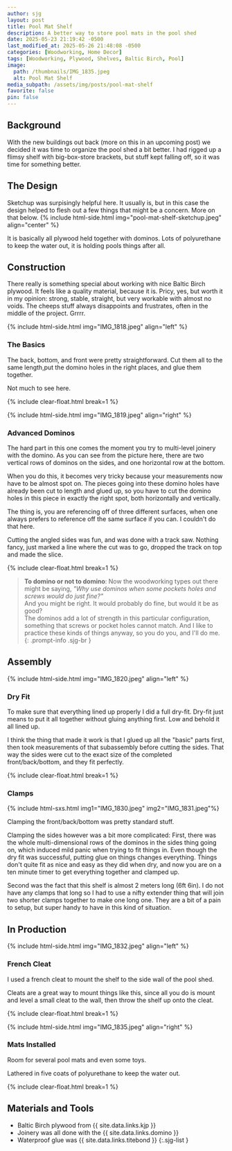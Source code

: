 ```yaml
---
author: sjg
layout: post
title: Pool Mat Shelf
description: A better way to store pool mats in the pool shed
date: 2025-05-23 21:19:42 -0500
last_modified_at: 2025-05-26 21:48:08 -0500
categories: [Woodworking, Home Decor]
tags: [Woodworking, Plywood, Shelves, Baltic Birch, Pool]
image:
  path: /thumbnails/IMG_1835.jpeg
  alt: Pool Mat Shelf
media_subpath: /assets/img/posts/pool-mat-shelf
favorite: false
pin: false
---
```

## Background
With the new buildings out back (more on this in an upcoming post) we decided it was time to organize the pool shed a bit better.  I had rigged up a flimsy shelf with big-box-store brackets, but stuff kept falling off, so it was time for something better.

## The Design
Sketchup was surpisingly helpful here.  It usually is, but in this case the design helped to flesh out a few things that might be a concern.  More on that below.
{% include html-side.html img="pool-mat-shelf-sketchup.jpeg" align="center" %}

It is basically all plywood held together with dominos.  Lots of polyurethane to keep the water out, it is holding pools things after all.

## Construction
There really is something special about working with nice Baltic Birch plywood.  It feels like a quality material, because it is.  Pricy, yes, but worth it in my opinion: strong, stable, straight, but very workable with almost no voids.  The cheeps stuff always disappoints and frustrates, often in the middle of the project.  Grrrr.

{% include html-side.html img="IMG_1818.jpeg" align="left" %}

### The Basics
The back, bottom, and front were pretty straightforward.  Cut them all to the same length,put the domino holes in the right places, and glue them together. 

Not much to see here. 

{% include clear-float.html break=1 %}

{% include html-side.html img="IMG_1819.jpeg" align="right" %}

### Advanced Dominos

The hard part in this one comes the moment you try to multi-level joinery with the domino.  As you can see from the picture here, there are two vertical rows of dominos on the sides, and one horizontal row at the bottom.

When you do this, it becomes very tricky because your measurements now have to be almost spot on.  The pieces going into these domino holes have already been cut to length and glued up, so you have to cut the domino holes in this piece in exactly the right spot, both horizontally and vertically.

The thing is, you are referencing off of three different surfaces, when one always prefers to reference off the same surface if you can.  I couldn't do that here.

Cutting the angled sides was fun, and was done with a track saw.  Nothing fancy, just marked a line where the cut was to go, dropped the track on top and made the slice.

{% include clear-float.html break=1 %}

> **To domino or not to domino**: Now the woodworking types out there might be saying, _"Why use dominos when some pockets holes and screws would do just fine?"_  
And you might be right.  It would probably do fine, but would it be as good?  
The dominos add a lot of strength in this particular configuration, something that screws or pocket holes cannot match.  And I like to practice these kinds of things anyway, so you do you, and I'll do me.
{: .prompt-info .sjg-br }

## Assembly

{% include html-side.html img="IMG_1820.jpeg" align="left" %}

### Dry Fit

To make sure that everything lined up properly I did a full dry-fit.  Dry-fit just means to put it all together without gluing anything first.  Low and behold it all lined up.

I think the thing that made it work is that I glued up all the "basic" parts first, then took measurements of that subassembly before cutting the sides.  That way the sides were cut to the exact size of the completed front/back/bottom, and they fit perfectly.

{% include clear-float.html break=1 %}

### Clamps

{% include html-sxs.html img1="IMG_1830.jpeg" img2="IMG_1831.jpeg"%}

Clamping the front/back/bottom was pretty standard stuff.  

Clamping the sides however was a bit more complicated:  First, there was the whole multi-dimensional rows of the dominos in the sides thing going on, which induced mild panic when trying to fit things in.  Even though the dry fit was successful, putting glue on things changes everything.  Things don't quite fit as nice and easy as they did when dry, and now you are on a ten minute timer to get everything together and clamped up.

Second was the fact that this shelf is almost 2 meters long (6ft 6in).  I do not have any clamps that long so I had to use a nifty extender thing that will join two shorter clamps together to make one long one.  They are a bit of a pain to setup, but super handy to have in this kind of situation.

## In Production

{% include html-side.html img="IMG_1832.jpeg" align="left" %}

### French Cleat

I used a french cleat to mount the shelf to the side wall of the pool shed.  

Cleats are a great way to mount things like this, since all you do is mount and level a small cleat to the wall, then throw the shelf up onto the cleat. 

{% include clear-float.html break=1 %}

{% include html-side.html img="IMG_1835.jpeg" align="right" %}

### Mats Installed

Room for several pool mats and even some toys.  

Lathered in five coats of polyurethane to keep the water out.

{% include clear-float.html break=1 %}

## Materials and Tools

- Baltic Birch plywood from {{ site.data.links.kjp }}
- Joinery was all done with the {{ site.data.links.domino }}
- Waterproof glue was {{ site.data.links.titebond }}
{:.sjg-list }
